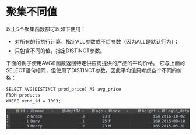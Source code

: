 # 聚集不同值

以上5个聚集函数都可以如下使用：

* 对所有的行执行计算，指定ALL参数或不给参数（因为ALL是默认行为）；  
* 只包含不同的值，指定DISTINCT参数。

下面的例子使用AVG\(\)函数返回特定供应商提供的产品的平均价格。 它与上面的SELECT语句相同，但使用了DISTINCT参数，因此平均值只考虑各个不同的价格：

```text
SELECT AVG(DISTINCT prod_price) AS avg_price
FROM products
WHERE vend_id = 1003;
```

![](../../../.gitbook/assets/image%20%2877%29.png)

